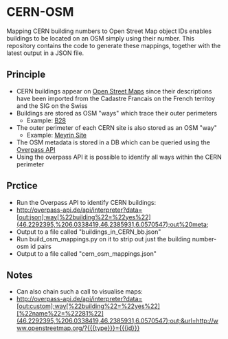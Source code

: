 # CERN-OSM
Mapping CERN building numbers to Open Street Map object IDs enables buildings to be located on an OSM simply using their number.
This repository contains the code to generate these mappings, together with the latest output in a JSON file.

## Principle
- CERN buildings appear on [Open Street Maps](http://www.openstreetmap.org) since their descriptions have been imported from the Cadastre Francais
  on the French territoy and the SIG on the Swiss
- Buildings are stored as OSM "ways" which trace their outer perimeters
  - Example: [B28](http://www.openstreetmap.org/way/23696046)
- The outer perimeter of each CERN site is also stored as an OSM "way"
  - Example: [Meyrin Site](http://www.openstreetmap.org/way/174126176)
- The OSM metadata is stored in a DB which can be queried using the [Overpass API](http://overpass-api.de/api/interpreter)
- Using the overpass API it is possible to identify all ways within the CERN perimeter

## Prctice
- Run the Overpass API to identify CERN buildings:
- http://overpass-api.de/api/interpreter?data=[out:json];way[%22building%22=%22yes%22](46.2292395,%206.0338419,46.2385931,6.0570547);out%20meta;
- Output to a file called "buildings_in_CERN_bb.json"
- Run build_osm_mappings.py on it to strip out just the building number-osm id pairs
- Output to a file called "cern_osm_mappings.json"

## Notes
- Can also chain such a call to visualise maps:
- http://overpass-api.de/api/interpreter?data=[out:custom];way[%22building%22=%22yes%22][%22name%22=%22281%22](46.2292395,%206.0338419,46.2385931,6.0570547);out;&url=http://www.openstreetmap.org/?{{{type}}}={{{id}}}
